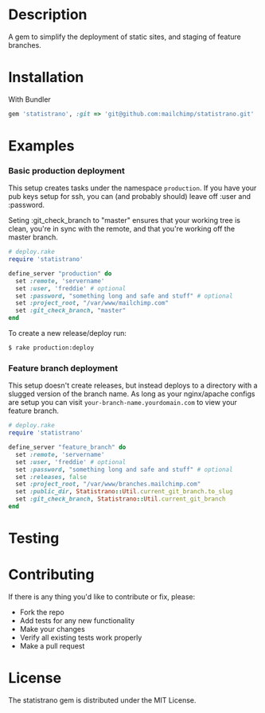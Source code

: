 Description
===========

A gem to simplify the deployment of static sites, and staging of feature branches.



Installation
============

With Bundler
```ruby
gem 'statistrano', :git => 'git@github.com:mailchimp/statistrano.git'
```


Examples
========

### Basic production deployment
This setup creates tasks under the namespace `production`. If you have your pub keys setup for ssh, you can (and probably should) leave off :user and :password.

Seting :git_check_branch to "master" ensures that your working tree is clean, you're in sync with the remote, and that you're working off the master branch.

```ruby
# deploy.rake
require 'statistrano'

define_server "production" do
  set :remote, 'servername'
  set :user, 'freddie' # optional
  set :password, "something long and safe and stuff" # optional
  set :project_root, "/var/www/mailchimp.com"
  set :git_check_branch, "master"
end
```
To create a new release/deploy run:
```bash
$ rake production:deploy
```

### Feature branch deployment
This setup doesn't create releases, but instead deploys to a directory with a slugged version of the branch name. As long as your nginx/apache configs are setup you can visit `your-branch-name.yourdomain.com` to view your feature branch.

```ruby
# deploy.rake
require 'statistrano'

define_server "feature_branch" do
  set :remote, 'servername'
  set :user, 'freddie' # optional
  set :password, "something long and safe and stuff" # optional
  set :releases, false
  set :project_root, "/var/www/branches.mailchimp.com"
  set :public_dir, Statistrano::Util.current_git_branch.to_slug
  set :git_check_branch, Statistrano::Util.current_git_branch
end
```

Testing
=======

Contributing
============

If there is any thing you'd like to contribute or fix, please:

- Fork the repo
- Add tests for any new functionality
- Make your changes
- Verify all existing tests work properly
- Make a pull request

License
=======
The statistrano gem is distributed under the MIT License.